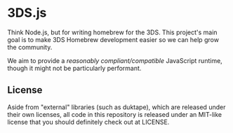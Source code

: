 # 3DS.js

Think Node.js, but for writing homebrew for the 3DS. This project's main goal is
to make 3DS Homebrew development easier so we can help grow the community.

We aim to provide a _reasonably compliant/compatible_ JavaScript runtime, though
it might not be particularly performant.

## License

Aside from "external" libraries (such as duktape), which are released under
their own licenses, all code in this repository is released under an MIT-like
license that you should definitely check out at LICENSE.
